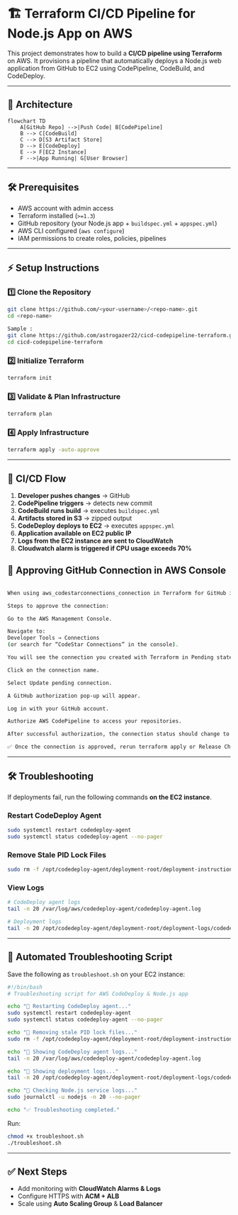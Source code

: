 # 🏗️ Terraform CI/CD Pipeline for Node.js App on AWS

This project demonstrates how to build a **CI/CD pipeline using Terraform** on AWS. It provisions a pipeline that automatically deploys a Node.js web application from GitHub to EC2 using CodePipeline, CodeBuild, and CodeDeploy.  

---

## 📐 Architecture

```mermaid
flowchart TD
    A[GitHub Repo] -->|Push Code| B[CodePipeline]
    B --> C[CodeBuild]
    C --> D[S3 Artifact Store]
    D --> E[CodeDeploy]
    E --> F[EC2 Instance]
    F -->|App Running| G[User Browser]
```

---

## 🛠 Prerequisites

- AWS account with admin access  
- Terraform installed (`>=1.3`)  
- GitHub repository (your Node.js app + `buildspec.yml` + `appspec.yml`)  
- AWS CLI configured (`aws configure`)  
- IAM permissions to create roles, policies, pipelines  

---

## ⚡ Setup Instructions

### 1️⃣ Clone the Repository
```bash
git clone https://github.com/<your-username>/<repo-name>.git
cd <repo-name>

Sample :
git clone https://github.com/astrogazer22/cicd-codepipeline-terraform.git
cd cicd-codepipeline-terraform
```

### 2️⃣ Initialize Terraform
```bash
terraform init
```

### 3️⃣ Validate & Plan Infrastructure
```bash
terraform plan
```

### 4️⃣ Apply Infrastructure
```bash
terraform apply -auto-approve
```

---

## 🔄 CI/CD Flow

1. **Developer pushes changes** → GitHub  
2. **CodePipeline triggers** → detects new commit  
3. **CodeBuild runs build** → executes `buildspec.yml`  
4. **Artifacts stored in S3** → zipped output  
5. **CodeDeploy deploys to EC2** → executes `appspec.yml`  
6. **Application available on EC2 public IP**
7. **Logs from the EC2 instance are sent to CloudWatch**
8. **Cloudwatch alarm is triggered if CPU usage exceeds 70%**


## 🔗 Approving GitHub Connection in AWS Console

```bash

When using aws_codestarconnections_connection in Terraform for GitHub integration, the connection remains Pending until manually approved in the AWS Console. Without this step, CodePipeline cannot fetch your source code.

Steps to approve the connection:

Go to the AWS Management Console.

Navigate to:
Developer Tools → Connections
(or search for “CodeStar Connections” in the console).

You will see the connection you created with Terraform in Pending state.

Click on the connection name.

Select Update pending connection.

A GitHub authorization pop-up will appear.

Log in with your GitHub account.

Authorize AWS CodePipeline to access your repositories.

After successful authorization, the connection status should change to Available.

✅ Once the connection is approved, rerun terraform apply or Release Change in CodePipeline, and your pipeline will work correctly.

```

---

## 🛠 Troubleshooting

If deployments fail, run the following commands **on the EC2 instance**.

### Restart CodeDeploy Agent
```bash
sudo systemctl restart codedeploy-agent
sudo systemctl status codedeploy-agent --no-pager
```

### Remove Stale PID Lock Files
```bash
sudo rm -f /opt/codedeploy-agent/deployment-root/deployment-instructions/*_pid.lock
```

### View Logs
```bash
# CodeDeploy agent logs
tail -n 20 /var/log/aws/codedeploy-agent/codedeploy-agent.log

# Deployment logs
tail -n 20 /opt/codedeploy-agent/deployment-root/deployment-logs/codedeploy-agent-deployments.log
```

---

## 🔧 Automated Troubleshooting Script

Save the following as `troubleshoot.sh` on your EC2 instance:

```bash
#!/bin/bash
# Troubleshooting script for AWS CodeDeploy & Node.js app

echo "🔄 Restarting CodeDeploy agent..."
sudo systemctl restart codedeploy-agent
sudo systemctl status codedeploy-agent --no-pager

echo "🧹 Removing stale PID lock files..."
sudo rm -f /opt/codedeploy-agent/deployment-root/deployment-instructions/*_pid.lock

echo "📜 Showing CodeDeploy agent logs..."
tail -n 20 /var/log/aws/codedeploy-agent/codedeploy-agent.log

echo "📜 Showing deployment logs..."
tail -n 20 /opt/codedeploy-agent/deployment-root/deployment-logs/codedeploy-agent-deployments.log

echo "📜 Checking Node.js service logs..."
sudo journalctl -u nodejs -n 20 --no-pager

echo "✅ Troubleshooting completed."
```

Run:
```bash
chmod +x troubleshoot.sh
./troubleshoot.sh
```

---

## ✅ Next Steps
- Add monitoring with **CloudWatch Alarms & Logs**  
- Configure HTTPS with **ACM + ALB**  
- Scale using **Auto Scaling Group** & **Load Balancer**  



